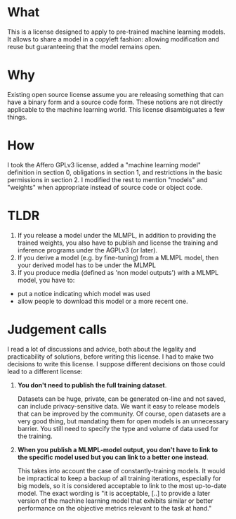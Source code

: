 What
====
This is a license designed to apply to pre-trained machine learning models. It allows to share a model in a copyleft fashion: allowing modification and reuse but guaranteeing that the model remains open.

Why
===
Existing open source license assume you are releasing something that can have a binary form and a source code form. These notions are not directly applicable to the machine learning world. This license disambiguates a few things.

How
===
I took the Affero GPLv3 license, added a "machine learning model" definition in section 0, obligations in section 1, and restrictions in the basic permissions in section 2. I modified the rest to mention "models" and "weights" when appropriate instead of source code or object code.

TLDR
====
1. If you release a model under the MLMPL, in addition to providing the trained weights, you also have to publish and license the training and inference programs under the AGPLv3 (or later).
2. If you derive a model (e.g. by fine-tuning) from a MLMPL model, then your derived model has to be under the MLMPL
3. If you produce media (defined as 'non model outputs') with a MLMPL model, you have to:
  - put a notice indicating which model was used
  - allow people to download this model or a more recent one.

Judgement calls
===============
I read a lot of discussions and advice, both about the legality and practicability of solutions, before writing this license. I had to make two decisions to write this license. I suppose different decisions on those could lead to a different license:

1. **You don't need to publish the full training dataset**.

    Datasets can be huge, private, can be generated on-line and not saved, can include privacy-sensitive data. We want it easy to release models that can be improved by the community. Of course, open datasets are a very good thing, but mandating them for open models is an unnecessary barrier. You still need to specify the type and volume of data used for the training.

2. **When you publish a MLMPL-model output, you don't have to link to the specific model used but you can link to a better one instead**.

    This takes into account the case of constantly-training models. It would be impractical to keep a backup of all training iterations, especially for big models, so it is considered acceptable to link to the most up-to-date model. The exact wording is "it is acceptable, [..] to provide a later version of the machine learning model that exhibits similar or better performance on the objective metrics relevant to the task at hand."
